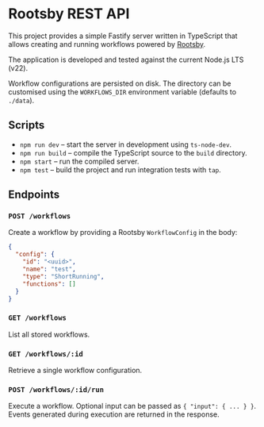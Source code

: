 # Rootsby REST API

This project provides a simple Fastify server written in TypeScript that allows creating and running workflows powered by [Rootsby](https://www.npmjs.com/package/rootsby).

The application is developed and tested against the current Node.js LTS (v22).

Workflow configurations are persisted on disk. The directory can be customised
using the `WORKFLOWS_DIR` environment variable (defaults to `./data`).

## Scripts

- `npm run dev` – start the server in development using `ts-node-dev`.
- `npm run build` – compile the TypeScript source to the `build` directory.
- `npm start` – run the compiled server.
- `npm test` – build the project and run integration tests with `tap`.

## Endpoints

### `POST /workflows`
Create a workflow by providing a Rootsby `WorkflowConfig` in the body:

```json
{
  "config": {
    "id": "<uuid>",
    "name": "test",
    "type": "ShortRunning",
    "functions": []
  }
}
```

### `GET /workflows`
List all stored workflows.

### `GET /workflows/:id`
Retrieve a single workflow configuration.

### `POST /workflows/:id/run`
Execute a workflow. Optional input can be passed as `{ "input": { ... } }`.
Events generated during execution are returned in the response.
